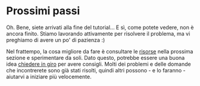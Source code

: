 # Prossimi passi

Oh.
Bene, siete arrivati alla fine del tutorial...
E sì, come potete vedere, non è ancora finito.
Stiamo lavorando attivamente per risolvere il problema, ma vi preghiamo di avere un po' di pazienza :)

Nel frattempo, la cosa migliore da fare è consultare le [risorse](resources.html) nella prossima sezione e sperimentare da soli.
Dato questo, potrebbe essere una buona idea [chiedere in giro](help-feedback.html) per avere consigli.
Molti dei problemi e delle domande che incontrerete sono già stati risolti, quindi altri possono - e lo faranno - aiutarvi a iniziare più velocemente.
